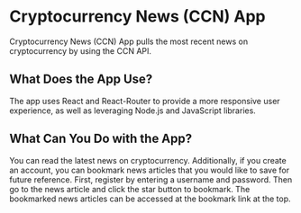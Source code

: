 
# Cryptocurrency News (CCN) App

Cryptocurrency News (CCN) App pulls the most recent news on cryptocurrency by using the
CCN API.

What Does the App Use?
----
The app uses React and React-Router to provide a more responsive user experience, as well as leveraging Node.js and JavaScript libraries.

What Can You Do with the App?
----
You can read the latest news on cryptocurrency. Additionally, if you create an account, you can bookmark news articles  that you would like to save for future reference. First, register by entering a username and password. Then go to the news article and click the star button to bookmark. The bookmarked news articles can be accessed at the bookmark link at the top.


